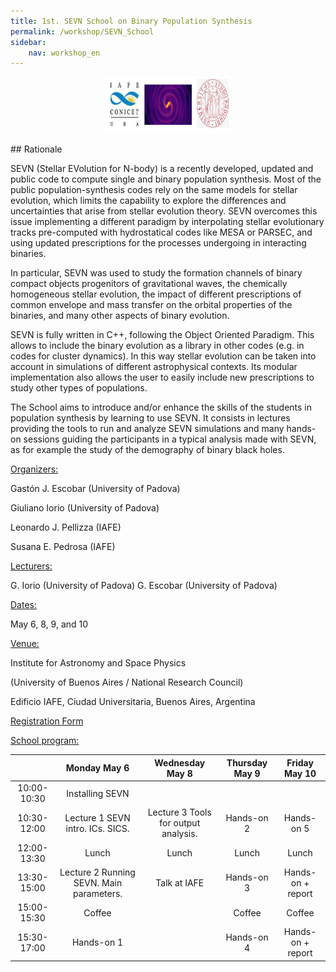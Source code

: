 ```yaml
---
title: 1st. SEVN School on Binary Population Synthesis
permalink: /workshop/SEVN_School
sidebar:
    nav: workshop_en
---
```




<p align="center">
<img src="/assets/images/schoolSEVN.jpg"  width="200" height="90">
</p>
## Rationale

SEVN (Stellar EVolution for N-body) is a recently developed, updated and public code to compute single and binary population synthesis. Most of the public population-synthesis codes rely on the same models for stellar evolution, which limits the capability to explore the differences and uncertainties that arise from stellar evolution theory. SEVN overcomes this issue implementing a different paradigm by interpolating stellar evolutionary tracks pre-computed with hydrostatical codes like MESA or PARSEC, and using updated prescriptions for the processes undergoing in interacting binaries. 

In particular, SEVN was used to study the formation channels of binary compact objects progenitors of gravitational waves, the chemically homogeneous stellar evolution, the impact of different prescriptions of common envelope and mass transfer on the orbital properties of the binaries, and many other aspects of binary evolution.

SEVN is fully written in C++, following the Object Oriented Paradigm. This allows to include the binary evolution as a library in other codes (e.g. in codes for cluster dynamics). In this way stellar evolution can be taken into account in simulations of different astrophysical contexts. Its modular implementation also allows the user to easily include new prescriptions to study other types of populations.

The School aims to introduce and/or enhance the skills of the students in population synthesis by learning to use SEVN. It consists in lectures providing the tools to run and analyze SEVN simulations and many hands-on sessions guiding the  participants in a typical analysis made with SEVN, as for example the study of the demography of binary black holes.


<ins>Organizers:</ins>

Gastón J. Escobar (University of Padova)

Giuliano Iorio (University of Padova)

Leonardo J. Pellizza (IAFE)

Susana E. Pedrosa (IAFE)

<ins>Lecturers:</ins>

G. Iorio (University of Padova)
G. Escobar (University of Padova)


<ins>Dates:</ins>


May 6, 8, 9, and 10


<ins>Venue:</ins>


Institute for Astronomy and Space Physics

(University of Buenos Aires / National Research Council)

Edificio IAFE, Ciudad Universitaria, Buenos Aires, Argentina



[Registration Form](https://docs.google.com/forms/d/e/1FAIpQLSct7iZIgFMnhxEyECetaleJgiUvA5YEVLXmOKFVk4I4NQeFjg/viewform)



<ins> School program:</ins>

|      			   			 		     |                 			Monday  			 May 6 		                |             			Wednesday  			 May 8 		           |  			Thursday  			 May 9 		 |   			Friday  			 May 10 		  |
|:-------------:|:----------------------------------------------:|:----------------------------------------:|:------------------:|:-------------------:|
|  			10:00-10:30 		 |                 			Installing SEVN 		               |                    			   			 		                  |         			   			 		       |         			   			 		        |
|  			10:30-12:00 		 |      			Lecture 1  			 SEVN intro. ICs.  			 SICS. 		     |  			Lecture 3  			 Tools for output 			analysis. 		 |     			Hands-on 2 		    |      			Hands-on 5 		    |
|  			12:00-13:30 		 |                      			Lunch 		                    |                   			Lunch 		                 |        			Lunch 		      |        			Lunch 		       |
|  			13:30-15:00 		 |  			Lecture 2  			 Running SEVN.  			 Main parameters. 		 |               			Talk at IAFE 		              |     			Hands-on 3 		    |  			Hands-on + report 		 |
|  			15:00-15:30 		 |                     			Coffee 		                    |                    			   			 		                  |       			Coffee 		      |        			Coffee 		      |
|  			15:30-17:00 		 |                   			Hands-on 1 		                  |                    			   			 		                  |     			Hands-on 4 		    |  			Hands-on + report 		 |


